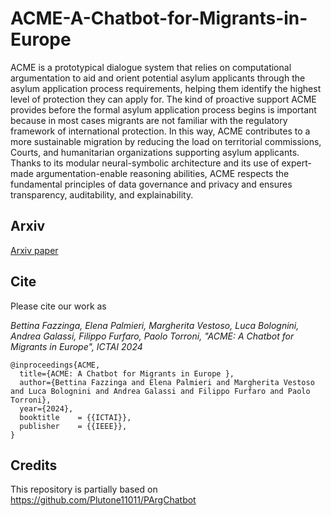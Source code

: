 # ACME-A-Chatbot-for-Migrants-in-Europe

ACME is a prototypical dialogue system that relies on computational argumentation to aid and orient potential asylum applicants through the asylum application process requirements, helping them identify the highest level of protection they can apply for. The kind of proactive support ACME provides before the formal asylum application process begins is important because in most cases migrants are not familiar with the regulatory framework of international protection. In this way, ACME contributes to a more sustainable migration by reducing the load on territorial commissions, Courts, and humanitarian organizations supporting asylum applicants. Thanks to its modular neural-symbolic architecture and its use of expert-made argumentation-enable reasoning abilities, ACME respects the fundamental principles of data governance and privacy and ensures transparency, auditability, and explainability.

## Arxiv
[Arxiv paper](https://arxiv.org/abs/2407.09197)

## Cite

Please cite our work as

*Bettina Fazzinga, Elena Palmieri, Margherita Vestoso, Luca Bolognini, Andrea Galassi, Filippo Furfaro, Paolo Torroni, "ACME: A Chatbot for Migrants in Europe", ICTAI 2024*

```
@inproceedings{ACME,
  title={ACME: A Chatbot for Migrants in Europe },
  author={Bettina Fazzinga and Elena Palmieri and Margherita Vestoso and Luca Bolognini and Andrea Galassi and Filippo Furfaro and Paolo Torroni},
  year={2024},
  booktitle    = {{ICTAI}},
  publisher    = {{IEEE}},
}
```


## Credits

This repository is partially based on https://github.com/Plutone11011/PArgChatbot
